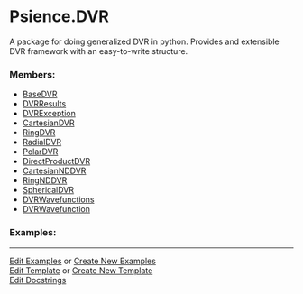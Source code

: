 # <a id="Psience.DVR">Psience.DVR</a>
    
A package for doing generalized DVR in python.
Provides and extensible DVR framework with an easy-to-write structure.

### Members:

  - [BaseDVR](DVR/BaseDVR/BaseDVR.md)
  - [DVRResults](DVR/BaseDVR/DVRResults.md)
  - [DVRException](DVR/BaseDVR/DVRException.md)
  - [CartesianDVR](DVR/ColbertMiller/CartesianDVR.md)
  - [RingDVR](DVR/ColbertMiller/RingDVR.md)
  - [RadialDVR](DVR/ColbertMiller/RadialDVR.md)
  - [PolarDVR](DVR/ColbertMiller/PolarDVR.md)
  - [DirectProductDVR](DVR/DirectProduct/DirectProductDVR.md)
  - [CartesianNDDVR](DVR/DirectProduct/CartesianNDDVR.md)
  - [RingNDDVR](DVR/DirectProduct/RingNDDVR.md)
  - [SphericalDVR](DVR/DirectProduct/SphericalDVR.md)
  - [DVRWavefunctions](DVR/Wavefunctions/DVRWavefunctions.md)
  - [DVRWavefunction](DVR/Wavefunctions/DVRWavefunction.md)

### Examples:



___

[Edit Examples](https://github.com/McCoyGroup/Psience/edit/edit/ci/examples/ci/docs/Psience/DVR.md) or 
[Create New Examples](https://github.com/McCoyGroup/Psience/new/edit/?filename=ci/examples/ci/docs/Psience/DVR.md) <br/>
[Edit Template](https://github.com/McCoyGroup/Psience/edit/edit/ci/docs/ci/docs/Psience/DVR.md) or 
[Create New Template](https://github.com/McCoyGroup/Psience/new/edit/?filename=ci/docs/templates/ci/docs/Psience/DVR.md) <br/>
[Edit Docstrings](https://github.com/McCoyGroup/Psience/edit/edit/DVR/__init__.py?message=Update%20Docs)